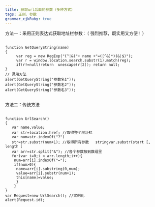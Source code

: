 ```yaml
---
title: 获取url后面的参数（多种方式）
tags: 正则，参数
grammar_cjkRuby: true
---
```

 方法一：采用正则表达式获取地址栏参数：（ 强烈推荐，既实用又方便！）
 
<pre>
  <code class='javascript'>
function GetQueryString(name)
{
     var reg = new RegExp("(^|&)"+ name +"=([^&]*)(&|$)");
     var r = window.location.search.substr(1).match(reg);
     if(r!=null)return  unescape(r[2]); return null;
}
// 调用方法
alert(GetQueryString("参数名1"));
alert(GetQueryString("参数名2"));
alert(GetQueryString("参数名3"));
</code>
</pre>

方法二：传统方法
<pre>
  <code class='javascript'>
function UrlSearch() 
{
   var name,value; 
   var str=location.href; //取得整个地址栏
   var num=str.indexOf("?") 
   str=str.substr(num+1); //取得所有参数   stringvar.substr(start [, length ]
   var arr=str.split("&"); //各个参数放到数组里
   for(var i=0;i < arr.length;i++){ 
    num=arr[i].indexOf("="); 
    if(num>0){ 
     name=arr[i].substring(0,num);
     value=arr[i].substr(num+1);
     this[name]=value;
     } 
    } 
} 
var Request=new UrlSearch(); //实例化
alert(Request.id);
</code>
</pre>


